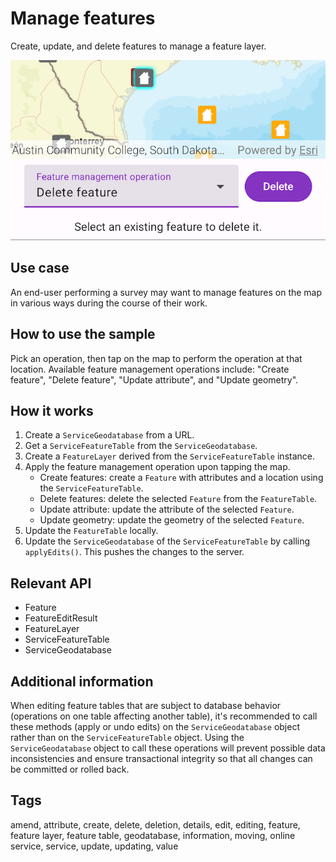 # Manage features

Create, update, and delete features to manage a feature layer.

![Screenshot of manage features](manage-features.png)

## Use case

An end-user performing a survey may want to manage features on the map in various ways during the course of their work.

## How to use the sample

Pick an operation, then tap on the map to perform the operation at that location. Available feature management operations include: "Create feature", "Delete feature", "Update attribute", and "Update geometry".

## How it works

1. Create a `ServiceGeodatabase` from a URL.
2. Get a `ServiceFeatureTable` from the `ServiceGeodatabase`.
3. Create a `FeatureLayer` derived from the `ServiceFeatureTable` instance.
4. Apply the feature management operation upon tapping the map.
    - Create features: create a `Feature` with attributes and a location using the `ServiceFeatureTable`.
    - Delete features: delete the selected `Feature` from the `FeatureTable`.
    - Update attribute: update the attribute of the selected `Feature`.
    - Update geometry: update the geometry of the selected `Feature`.
5. Update the `FeatureTable` locally.
6. Update the `ServiceGeodatabase` of the `ServiceFeatureTable` by calling `applyEdits()`. This pushes the changes to the server.

## Relevant API

* Feature
* FeatureEditResult
* FeatureLayer
* ServiceFeatureTable
* ServiceGeodatabase

## Additional information

When editing feature tables that are subject to database behavior (operations on one table affecting another table), it's recommended to call these methods (apply or undo edits) on the `ServiceGeodatabase` object rather than on the `ServiceFeatureTable` object. Using the `ServiceGeodatabase` object to call these operations will prevent possible data inconsistencies and ensure transactional integrity so that all changes can be committed or rolled back.

## Tags

amend, attribute, create, delete, deletion, details, edit, editing, feature, feature layer, feature table, geodatabase, information, moving, online service, service, update, updating, value
